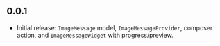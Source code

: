 ## 0.0.1

- Initial release: `ImageMessage` model, `ImageMessageProvider`, composer action, and `ImageMessageWidget` with progress/preview.
